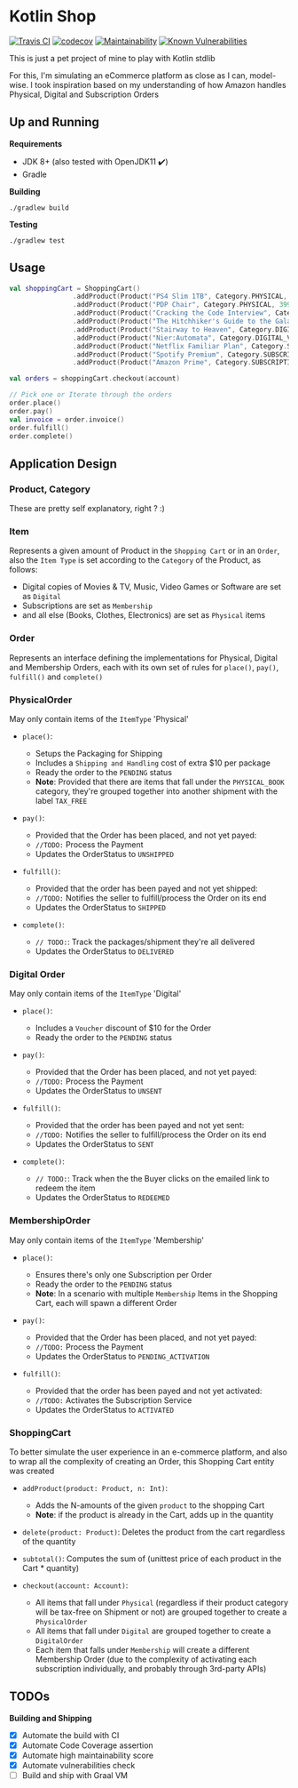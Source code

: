 # Kotlin Shop
[![Travis CI](https://travis-ci.org/iobruno/kotlin-shop.svg?branch=master)](https://travis-ci.org/iobruno/kotlin-shop)
[![codecov](https://codecov.io/gh/iobruno/kotlin-shop/branch/master/graph/badge.svg)](https://codecov.io/gh/iobruno/kotlin-shop)
[![Maintainability](https://api.codeclimate.com/v1/badges/3203ff55a8ce4d832e8d/maintainability)](https://codeclimate.com/github/iobruno/kotlin-shop/maintainability)
[![Known Vulnerabilities](https://snyk.io/test/github/iobruno/kotlin-shop/badge.svg?targetFile=build.gradle)](https://snyk.io/test/github/iobruno/kotlin-shop?targetFile=build.gradle)

This is just a pet project of mine to play with Kotlin stdlib

For this, I'm simulating an eCommerce platform as close as I can, model-wise. 
I took inspiration based on my understanding of how Amazon handles Physical, Digital
and Subscription Orders

## Up and Running

**Requirements**
- JDK 8+ (also tested with OpenJDK11 :heavy_check_mark:)
- Gradle

**Building**
```
./gradlew build
```

**Testing**
```
./gradlew test
```

## Usage
```kotlin
val shoppingCart = ShoppingCart()
                .addProduct(Product("PS4 Slim 1TB", Category.PHYSICAL, 1899.00), 1)
                .addProduct(Product("PDP Chair", Category.PHYSICAL, 399.00), 2)
                .addProduct(Product("Cracking the Code Interview", Category.PHYSICAL_BOOK, 219.57), 2)
                .addProduct(Product("The Hitchhiker's Guide to the Galaxy", Category.PHYSICAL_BOOK, 120.00), 1)
                .addProduct(Product("Stairway to Heaven", Category.DIGITAL_MUSIC, 5.00), 1)
                .addProduct(Product("Nier:Automata", Category.DIGITAL_VIDEO_GAMES, 129.90), 4)
                .addProduct(Product("Netflix Familiar Plan", Category.SUBSCRIPTION, 29.90), 1)
                .addProduct(Product("Spotify Premium", Category.SUBSCRIPTION, 14.90), 1)
                .addProduct(Product("Amazon Prime", Category.SUBSCRIPTION, 12.90), 1)

val orders = shoppingCart.checkout(account)

// Pick one or Iterate through the orders
order.place()
order.pay()
val invoice = order.invoice()
order.fulfill()
order.complete() 
```

## Application Design

### Product, Category

These are pretty self explanatory, right ? :)

### Item 

Represents a given amount of Product in the `Shopping Cart` or in an `Order`, also the `Item Type`  is set 
according to the `Category` of the Product, as follows:
- Digital copies of Movies & TV, Music, Video Games or Software are set as `Digital`
- Subscriptions are set as `Membership`
- and all else (Books, Clothes, Electronics) are set as `Physical` items

### Order
 
Represents an interface defining the implementations for  Physical, Digital and Membership Orders, 
each with its own set of rules for `place()`, `pay()`, `fulfill()` and `complete()` 

### PhysicalOrder 

May only contain items of the `ItemType` 'Physical'

  - `place()`: 
    - Setups the Packaging for Shipping                    
    - Includes a `Shipping and Handling` cost of extra $10 per package   
    - Ready the order to the `PENDING` status         
    - **Note**: Provided that there are items that fall under the `PHYSICAL_BOOK` category, they're grouped together into another shipment with the label `TAX_FREE`
    
  - `pay()`:
    - Provided that the Order has been placed, and not yet payed:
    - `//TODO:` Process the Payment 
    - Updates the OrderStatus to `UNSHIPPED`
        
  - `fulfill()`:
    - Provided that the order has been payed and not yet shipped:
    -  `//TODO:` Notifies the seller to fulfill/process the Order on its end
    - Updates the OrderStatus to `SHIPPED`
        
  - `complete()`:
    -  `// TODO:`: Track the packages/shipment they're all delivered
    - Updates the OrderStatus to `DELIVERED`
    
### Digital Order 

May only contain items of the `ItemType` 'Digital'    

  - `place()`: 
    - Includes a `Voucher` discount of $10 for the Order
    - Ready the order to the `PENDING` status     
    
  - `pay()`:
    - Provided that the Order has been placed, and not yet payed:
    - `//TODO:` Process the Payment 
    - Updates the OrderStatus to `UNSENT`
        
  - `fulfill()`:
    - Provided that the order has been payed and not yet sent:
    -  `//TODO:` Notifies the seller to fulfill/process the Order on its end
    - Updates the OrderStatus to `SENT`
        
  - `complete()`:
    -  `// TODO:`: Track when the the Buyer clicks on the emailed link to redeem the item
    - Updates the OrderStatus to `REDEEMED`    

### MembershipOrder

May only contain items of the `ItemType` 'Membership'

  - `place()`:
    - Ensures there's only one Subscription per Order
    - Ready the order to the `PENDING` status     
    - **Note**: In a scenario with multiple `Membership` Items in the Shopping Cart, 
    each will spawn a different Order
    
  - `pay()`:
    - Provided that the Order has been placed, and not yet payed:
    - `//TODO:` Process the Payment 
    - Updates the OrderStatus to `PENDING_ACTIVATION`
        
  - `fulfill()`:
    - Provided that the order has been payed and not yet activated:
    - `//TODO:` Activates the Subscription Service
    - Updates the OrderStatus to `ACTIVATED`
        
### ShoppingCart
 
To better simulate the user experience in an e-commerce platform, 
and also to wrap all the complexity of creating an Order, this Shopping Cart entity was created

  - `addProduct(product: Product, n: Int)`:
    - Adds the N-amounts of the given `product` to the shopping Cart
    - **Note**: if the product is already in the Cart, adds up in the quantity
          
  - `delete(product: Product)`: Deletes the product from the cart regardless of the quantity

  - `subtotal()`: Computes the sum of (unittest price of each product in the Cart * quantity)
    
  - `checkout(account: Account)`: 
    - All items that fall under `Physical` (regardless if their product category will be tax-free on Shipment or not) 
    are grouped together to create a `PhysicalOrder`        
    - All items that fall under `Digital` are grouped together to create a `DigitalOrder`      
    - Each item that falls under `Membership` will create a different Membership Order 
    (due to the complexity of activating each subscription individually, and probably through 3rd-party APIs) 
    
## TODOs

**Building and Shipping**

- [x] Automate the build with CI
- [x] Automate Code Coverage assertion
- [x] Automate high maintainability score 
- [x] Automate vulnerabilities check 
- [ ] Build and ship with Graal VM
